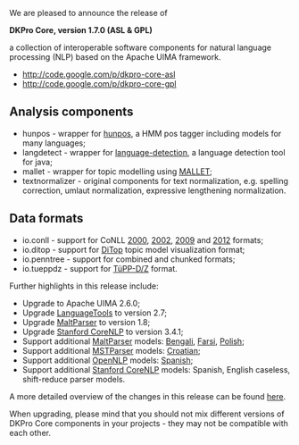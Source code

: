 We are pleased to announce the release of

**DKPro Core, version 1.7.0 (ASL & GPL)**

a collection of interoperable software components for natural language
processing (NLP) based on the Apache UIMA framework.

  * http://code.google.com/p/dkpro-core-asl
  * http://code.google.com/p/dkpro-core-gpl

## Analysis components ##

  * hunpos - wrapper for [hunpos](https://code.google.com/p/hunpos/), a HMM pos tagger including models for many languages;
  * langdetect - wrapper for [language-detection](https://code.google.com/p/language-detection/), a language detection tool for java;
  * mallet - wrapper for topic modelling using [MALLET](http://mallet.cs.umass.edu/topics.php);
  * textnormalizer - original components for text normalization, e.g. spelling correction, umlaut normalization, expressive lengthening normalization.

## Data formats ##

  * io.conll - support for CoNLL [2000](http://www.cnts.ua.ac.be/conll2000/chunking/), [2002](http://www.cnts.ua.ac.be/conll2002/ner/), [2009](http://ufal.mff.cuni.cz/conll2009-st/task-description.html) and [2012](http://conll.cemantix.org/2012/data.html) formats;
  * io.ditop - support for [DiTop](http://vimeo.com/91355269) topic model visualization format;
  * io.penntree - support for combined and chunked formats;
  * io.tueppdz - support for [TüPP-D/Z](http://www.sfs.uni-tuebingen.de/ascl/ressourcen/corpora/tuepp-dz.html) format.

Further highlights in this release include:

  * Upgrade to Apache UIMA 2.6.0;
  * Upgrade [LanguageTools](http://languagetool.org) to version 2.7;
  * Upgrade [MaltParser](http://www.maltparser.org) to version 1.8;
  * Upgrade [Stanford CoreNLP](http://nlp.stanford.edu/software/corenlp.shtml)  to version 3.4.1;
  * Support additional [MaltParser](http://www.maltparser.org) models: [Bengali](http://www.isical.ac.in/~utpal/resources.php), [Farsi](http://stp.lingfil.uu.se/~mojgan/UPC.html), [Polish](http://zil.ipipan.waw.pl/Składnica);
  * Support additional [MSTParser](http://sourceforge.net/projects/mstparser/) models: [Croatian](http://nlp.ffzg.hr/resources/models/dependency-parsing/);
  * Support additional [OpenNLP](http://opennlp.apache.org/) models: [Spanish](https://github.com/ixa-ehu/ixa-pipe-pos);
  * Support additional [Stanford CoreNLP](http://nlp.stanford.edu/software/corenlp.shtml) models: Spanish, English caseless, shift-reduce parser models.

A more detailed overview of the changes in this release can be found [here](https://code.google.com/p/dkpro-core-asl/issues/list?can=1&q=milestone%3D1.7.0&colspec=ID+Type+Status+Priority+DKPro+Module+Milestone+Owner+Summary&cells=tiles).

When upgrading, please mind that you should not mix different versions of DKPro Core components in your projects - they may not be compatible with each other.